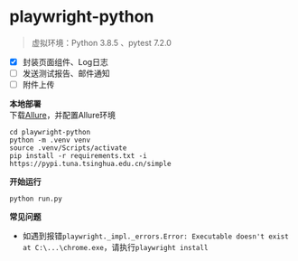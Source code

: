 # playwright-python

> 虚拟环境：Python 3.8.5 、pytest 7.2.0  

- [x] 封装页面组件、Log日志  
- [ ] 发送测试报告、邮件通知  
- [ ] 附件上传  

**本地部署**  
下载[Allure](https://repo.maven.apache.org/maven2/io/qameta/allure/allure-commandline/)，并配置Allure环境  
```
cd playwright-python
python -m .venv venv
source .venv/Scripts/activate
pip install -r requirements.txt -i https://pypi.tuna.tsinghua.edu.cn/simple
```

**开始运行**  
```
python run.py
```

**常见问题**  
- 如遇到报错`playwright._impl._errors.Error: Executable doesn't exist at C:\...\chrome.exe`，请执行`playwright install`